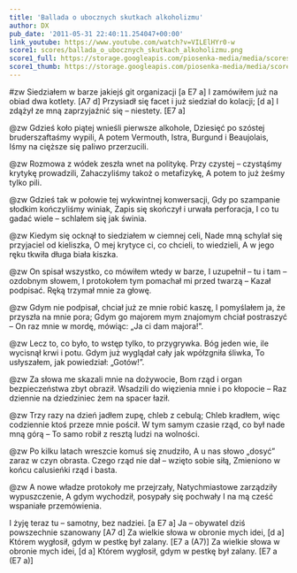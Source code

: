 ```yaml
---
title: 'Ballada o ubocznych skutkach alkoholizmu'
author: DX
pub_date: '2011-05-31 22:40:11.254047+00:00'
link_youtube: https://www.youtube.com/watch?v=VILElHYr0-w
score1: scores/ballada_o_ubocznych_skutkach_alkoholizmu.png
score1_full: https://storage.googleapis.com/piosenka-media/media/scores/ballada_o_ubocznych_skutkach_alkoholizmu.png
score1_thumb: https://storage.googleapis.com/piosenka-media/media/scores/ballada_o_ubocznych_skutkach_alkoholizmu.png.180x0_q85_upscale.jpg
---
```


#zw
Siedziałem w barze jakiejś git organizacji [a E7 a]
I zamówiłem już na obiad dwa kotlety. [A7 d]
Przysiadł się facet i już siedział do kolacji; [d a]
I zdążył ze mną zaprzyjaźnić się – niestety. [E7 a]

@zw
Gdzieś koło piątej wnieśli pierwsze alkohole,
Dziesięć po szóstej bruderszaftaśmy wypili,
A potem Vermouth, Istra, Burgund i Beaujolais,
Iśmy na cięższe się paliwo przerzucili.

@zw
Rozmowa z wódek zeszła wnet na politykę.
Przy czystej – czystąśmy krytykę prowadzili,
Zahaczyliśmy takoż o metafizykę,
A potem to już żeśmy tylko pili.

@zw
Gdzieś tak w połowie tej wykwintnej konwersacji,
Gdy po szampanie słodkim kończyliśmy winiak,
Zapis się skończył i urwała perforacja,
I co tu gadać wiele – schlałem się jak świnia.

@zw
Kiedym się ocknął to siedziałem w ciemnej celi,
Nade mną schylał się przyjaciel od kieliszka,
O mej krytyce ci, co chcieli, to wiedzieli,
A w jego ręku tkwiła długa biała kiszka.

@zw
On spisał wszystko, co mówiłem wtedy w barze,
I uzupełnił – tu i tam – ozdobnym słowem,
I protokołem tym pomachał mi przed twarzą –
Kazał podpisać. Ręką trzymał mnie za głowę.

@zw
Gdym nie podpisał, chciał już ze mnie robić kaszę,
I pomyślałem ja, że przyszła na mnie pora;
Gdym go majorem mym znajomym chciał postraszyć –
On raz mnie w mordę, mówiąc: „Ja ci dam majora!”.

@zw
Lecz to, co było, to wstęp tylko, to przygrywka.
Bóg jeden wie, ile wycisnął krwi i potu.
Gdym już wyglądał cały jak wpółzgniła śliwka,
To usłyszałem, jak powiedział: „Gotów!”.

@zw
Za słowa me skazali mnie na dożywocie,
Bom rząd i organ bezpieczeństwa zbyt obraził.
Wsadzili do więzienia mnie i po kłopocie –
Raz dziennie na dziedziniec żem na spacer łaził.

@zw
Trzy razy na dzień jadłem zupę, chleb z cebulą;
Chleb kradłem, więc codziennie ktoś przeze mnie pościł.
W tym samym czasie rząd, co był nade mną górą –
To samo robił z resztą ludzi na wolności.

@zw
Po kilku latach wreszcie komuś się znudziło,
A u nas słowo „dosyć” zaraz w czyn obrasta.
Czego rząd nie dał – wzięto sobie siłą,
Zmieniono w końcu calusieńki rząd i basta.

@zw
A nowe władze protokoły me przejrzały,
Natychmiastowe zarządziły wypuszczenie,
A gdym wychodził, posypały się pochwały
I na mą cześć wspaniałe przemówienia.

I żyję teraz tu – samotny, bez nadziei. [a E7 a]
Ja – obywatel dziś powszechnie szanowany [A7 d]
Za wielkie słowa w obronie mych idei, [d a]
Którem wygłosił, gdym w pestkę był zalany. [E7 a (A7)]
Za wielkie słowa w obronie mych idei, [d a]
Którem wygłosił, gdym w pestkę był zalany. [E7 a (E7 a)]
